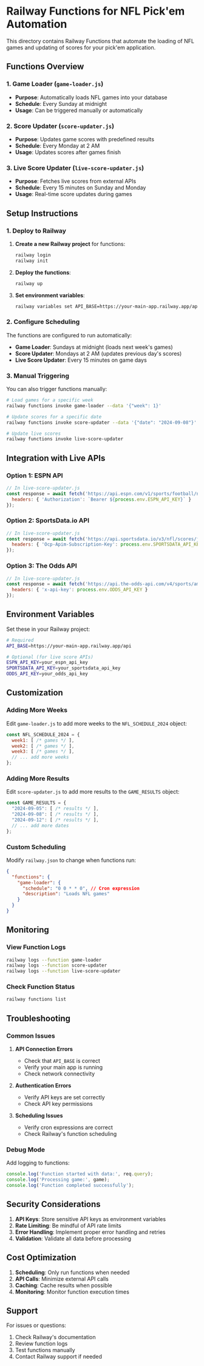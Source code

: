 # Railway Functions for NFL Pick'em Automation

This directory contains Railway Functions that automate the loading of NFL games and updating of scores for your pick'em application.

## Functions Overview

### 1. Game Loader (`game-loader.js`)
- **Purpose**: Automatically loads NFL games into your database
- **Schedule**: Every Sunday at midnight
- **Usage**: Can be triggered manually or automatically

### 2. Score Updater (`score-updater.js`)
- **Purpose**: Updates game scores with predefined results
- **Schedule**: Every Monday at 2 AM
- **Usage**: Updates scores after games finish

### 3. Live Score Updater (`live-score-updater.js`)
- **Purpose**: Fetches live scores from external APIs
- **Schedule**: Every 15 minutes on Sunday and Monday
- **Usage**: Real-time score updates during games

## Setup Instructions

### 1. Deploy to Railway

1. **Create a new Railway project** for functions:
   ```bash
   railway login
   railway init
   ```

2. **Deploy the functions**:
   ```bash
   railway up
   ```

3. **Set environment variables**:
   ```bash
   railway variables set API_BASE=https://your-main-app.railway.app/api
   ```

### 2. Configure Scheduling

The functions are configured to run automatically:

- **Game Loader**: Sundays at midnight (loads next week's games)
- **Score Updater**: Mondays at 2 AM (updates previous day's scores)
- **Live Score Updater**: Every 15 minutes on game days

### 3. Manual Triggering

You can also trigger functions manually:

```bash
# Load games for a specific week
railway functions invoke game-loader --data '{"week": 1}'

# Update scores for a specific date
railway functions invoke score-updater --data '{"date": "2024-09-08"}'

# Update live scores
railway functions invoke live-score-updater
```

## Integration with Live APIs

### Option 1: ESPN API
```javascript
// In live-score-updater.js
const response = await fetch('https://api.espn.com/v1/sports/football/nfl/scoreboard', {
  headers: { 'Authorization': `Bearer ${process.env.ESPN_API_KEY}` }
});
```

### Option 2: SportsData.io API
```javascript
// In live-score-updater.js
const response = await fetch('https://api.sportsdata.io/v3/nfl/scores/json/ScoresByWeek/2024/1', {
  headers: { 'Ocp-Apim-Subscription-Key': process.env.SPORTSDATA_API_KEY }
});
```

### Option 3: The Odds API
```javascript
// In live-score-updater.js
const response = await fetch('https://api.the-odds-api.com/v4/sports/americanfootball_nfl/scores', {
  headers: { 'x-api-key': process.env.ODDS_API_KEY }
});
```

## Environment Variables

Set these in your Railway project:

```bash
# Required
API_BASE=https://your-main-app.railway.app/api

# Optional (for live score APIs)
ESPN_API_KEY=your_espn_api_key
SPORTSDATA_API_KEY=your_sportsdata_api_key
ODDS_API_KEY=your_odds_api_key
```

## Customization

### Adding More Weeks

Edit `game-loader.js` to add more weeks to the `NFL_SCHEDULE_2024` object:

```javascript
const NFL_SCHEDULE_2024 = {
  week1: [ /* games */ ],
  week2: [ /* games */ ],
  week3: [ /* games */ ],
  // ... add more weeks
};
```

### Adding More Results

Edit `score-updater.js` to add more results to the `GAME_RESULTS` object:

```javascript
const GAME_RESULTS = {
  "2024-09-05": [ /* results */ ],
  "2024-09-08": [ /* results */ ],
  "2024-09-12": [ /* results */ ],
  // ... add more dates
};
```

### Custom Scheduling

Modify `railway.json` to change when functions run:

```json
{
  "functions": {
    "game-loader": {
      "schedule": "0 0 * * 0", // Cron expression
      "description": "Loads NFL games"
    }
  }
}
```

## Monitoring

### View Function Logs
```bash
railway logs --function game-loader
railway logs --function score-updater
railway logs --function live-score-updater
```

### Check Function Status
```bash
railway functions list
```

## Troubleshooting

### Common Issues

1. **API Connection Errors**
   - Check that `API_BASE` is correct
   - Verify your main app is running
   - Check network connectivity

2. **Authentication Errors**
   - Verify API keys are set correctly
   - Check API key permissions

3. **Scheduling Issues**
   - Verify cron expressions are correct
   - Check Railway's function scheduling

### Debug Mode

Add logging to functions:

```javascript
console.log('Function started with data:', req.query);
console.log('Processing game:', game);
console.log('Function completed successfully');
```

## Security Considerations

1. **API Keys**: Store sensitive API keys as environment variables
2. **Rate Limiting**: Be mindful of API rate limits
3. **Error Handling**: Implement proper error handling and retries
4. **Validation**: Validate all data before processing

## Cost Optimization

1. **Scheduling**: Only run functions when needed
2. **API Calls**: Minimize external API calls
3. **Caching**: Cache results when possible
4. **Monitoring**: Monitor function execution times

## Support

For issues or questions:
1. Check Railway's documentation
2. Review function logs
3. Test functions manually
4. Contact Railway support if needed
